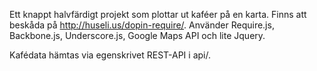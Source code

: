 Ett knappt halvfärdigt projekt som plottar ut kaféer på en karta. Finns att beskåda på http://huseli.us/dopin-require/. Använder Require.js, Backbone.js, Underscore.js, Google Maps API och lite Jquery.

Kafédata hämtas via egenskrivet REST-API i api/.